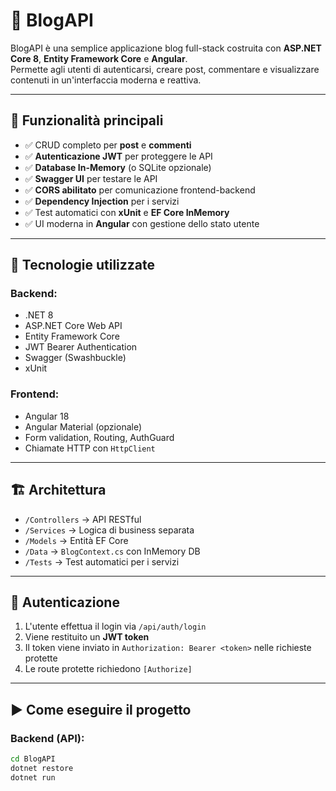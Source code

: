 # 📝 BlogAPI

BlogAPI è una semplice applicazione blog full-stack costruita con **ASP.NET Core 8**, **Entity Framework Core** e **Angular**.  
Permette agli utenti di autenticarsi, creare post, commentare e visualizzare contenuti in un'interfaccia moderna e reattiva.

---

## 🚀 Funzionalità principali

- ✅ CRUD completo per **post** e **commenti**
- ✅ **Autenticazione JWT** per proteggere le API
- ✅ **Database In-Memory** (o SQLite opzionale)
- ✅ **Swagger UI** per testare le API
- ✅ **CORS abilitato** per comunicazione frontend-backend
- ✅ **Dependency Injection** per i servizi
- ✅ Test automatici con **xUnit** e **EF Core InMemory**
- ✅ UI moderna in **Angular** con gestione dello stato utente

---

## 🧰 Tecnologie utilizzate

### Backend:
- .NET 8
- ASP.NET Core Web API
- Entity Framework Core
- JWT Bearer Authentication
- Swagger (Swashbuckle)
- xUnit

### Frontend:
- Angular 18
- Angular Material (opzionale)
- Form validation, Routing, AuthGuard
- Chiamate HTTP con `HttpClient`

---

## 🏗️ Architettura

- `/Controllers` → API RESTful
- `/Services` → Logica di business separata
- `/Models` → Entità EF Core
- `/Data` → `BlogContext.cs` con InMemory DB
- `/Tests` → Test automatici per i servizi

---

## 🔐 Autenticazione

1. L'utente effettua il login via `/api/auth/login`
2. Viene restituito un **JWT token**
3. Il token viene inviato in `Authorization: Bearer <token>` nelle richieste protette
4. Le route protette richiedono `[Authorize]`

---

## ▶️ Come eseguire il progetto

### Backend (API):

```bash
cd BlogAPI
dotnet restore
dotnet run
